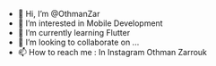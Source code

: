 - 👋 Hi, I’m @OthmanZar
- 👀 I’m interested in Mobile Development
- 🌱 I’m currently learning Flutter
- 💞️ I’m looking to collaborate on ...
- 📫 How to reach me  :  In Instagram Othman Zarrouk

<!---
OthmanZar/OthmanZar is a ✨ special ✨ repository because its `README.md` (this file) appears on your GitHub profile.
You can click the Preview link to take a look at your changes.
--->
